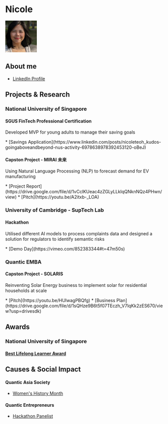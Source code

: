 # Nicole

<img src="resources/26Sept2023.JPG" width="100" height="100">

## About me
* [LinkedIn Profile](https://www.linkedin.com/in/nicoleteoh/)

## Projects & Research
### National University of Singapore
#### SGUS FinTech Professional Certification
<p>Developed MVP for young adults to manage their saving goals</p>
* [Savings Application](https://www.linkedin.com/posts/nicoleteoh_kudos-goingaboveandbeyond-nus-activity-6978638978392453120-oBeJ)

#### Capston Project - MIRAI 未来
<p>Using Natural Language Processing (NLP) to forecast demand for EV manufacturing</p>
* [Project Report](https://drive.google.com/file/d/1vCclKUeac4zZGLyLLkIqQNknNQz4PHwn/view)
* [Pitch](https://youtu.be/A2itxb-_LOA)

### University of Cambridge - SupTech Lab
#### Hackathon
<p>Utilised different AI models to process complaints data and designed a solution for regulators to identify semantic risks</p>
* [Demo Day](https://vimeo.com/852383344#t=47m50s)

### Quantic EMBA
#### Capston Project - SOLARIS
<p>Reinventing Solar Energy business to implement solar for residential households at scale</p>
* [Pitch](https://youtu.be/HUlwagPBQfg)
* [Business Plan](https://drive.google.com/file/d/1sQHze9B6t5f07TEczh_V7lqKk2zES670/view?usp=drivesdk)

## Awards
### National University of Singapore
#### [Best Lifelong Learner Award](https://www.linkedin.com/posts/nicoleteoh_best-lifelong-learner-award-nicole-teoh-activity-7014496661653643264-RIKf)

## Causes & Social Impact
#### Quantic Asia Society
* [Women's History Month](https://www.linkedin.com/posts/nicoleteoh_womenshistorymonth-community-growth-activity-7048927076040507392-5mWa)

#### Quantic Entrepreneurs
* [Hackathon Panelist](https://www.linkedin.com/posts/nicoleteoh_fintech-helthcare-ecommerce-activity-6980422765375877120-Ec0Y)
